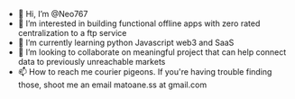 - 👋 Hi, I’m @Neo767
- 👀 I’m interested in building functional offline apps with zero rated centralization to a ftp service 
- 🌱 I’m currently learning python Javascript web3 and SaaS
- 💞️ I’m looking to collaborate on meaningful project that can help connect data to previously unreachable markets
- 📫 How to reach me courier pigeons. If you're having trouble finding those, shoot me an email matoane.ss at gmail.com

<!---
Neo767/Neo767 is a ✨ special ✨ repository because its `README.md` (this file) appears on your GitHub profile.
You can click the Preview link to take a look at your changes.
--->
